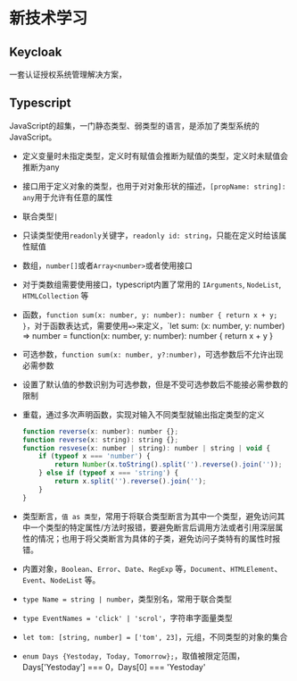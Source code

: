 # 新技术学习

## Keycloak

一套认证授权系统管理解决方案，

## Typescript

JavaScript的超集，一门静态类型、弱类型的语言，是添加了类型系统的JavaScript。

- 定义变量时未指定类型，定义时有赋值会推断为赋值的类型，定义时未赋值会推断为any

- 接口用于定义对象的类型，也用于对对象形状的描述，`[propName: string]: any`用于允许有任意的属性

- 联合类型`|`

- 只读类型使用`readonly`关键字，`readonly id: string`，只能在定义时给该属性赋值

- 数组，`number[]`或者`Array<number>`或者使用接口

- 对于类数组需要使用接口，typescript内置了常用的 `IArguments`, `NodeList`, `HTMLCollection` 等

- 函数，`function sum(x: number, y: number): number { return x + y; }`，对于函数表达式，需要使用`=>`来定义，`let sum: (x: number, y: number) => number =  function(x: number, y: number): number { return x + y }

- 可选参数，`function sum(x: number, y?:number)`，可选参数后不允许出现必需参数

- 设置了默认值的参数识别为可选参数，但是不受可选参数后不能接必需参数的限制

- 重载，通过多次声明函数，实现对输入不同类型就输出指定类型的定义

  ```javascript
  function reverse(x: number): number {};
  function reverse(x: string): string {};
  function resvese(x: number | string): number | string | void {
      if (typeof x === 'number') {
          return Number(x.toString().split('').reverse().join(''));
      } else if (typeof x === 'string') {
          return x.split('').reverse().join('');
      }
  }
  ```

- 类型断言，`值 as 类型`，常用于将联合类型断言为其中一个类型，避免访问其中一个类型的特定属性/方法时报错，要避免断言后调用方法或者引用深层属性的情况；也用于将父类断言为具体的子类，避免访问子类特有的属性时报错。

- 内置对象，`Boolean`、`Error`、`Date`、`RegExp` 等，`Document`、`HTMLElement`、`Event`、`NodeList` 等。

- `type Name = string | number`，类型别名，常用于联合类型

- `type EventNames = 'click' | 'scrol'`，字符串字面量类型

- `let tom: [string, number] = ['tom', 23]`，元组，不同类型的对象的集合

- `enum Days {Yestoday, Today, Tomorrow};`，取值被限定范围，Days['Yestoday'] === 0，Days[0] === 'Yestoday'